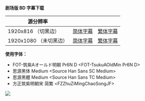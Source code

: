 **剧场版 BD 字幕下载**

| 源分辨率               |                                                              |                                                              |
| ---------------------- | ------------------------------------------------------------ | ------------------------------------------------------------ |
| 1920x816 （切黑边）    | [简体字幕](https://github.com/SweetSub/SweetSub/Archive/raw/master/Children%20of%20the%20Sea/%5BSweetSub%5D%20Children%20of%20the%20Sea.chs.ass) | [繁体字幕](https://github.com/SweetSub/SweetSub/Archive/raw/master/Children%20of%20the%20Sea/%5BSweetSub%5D%20Children%20of%20the%20Sea.cht.ass) |
| 1920x1080 （未切黑边） | [简体字幕](https://github.com/SweetSub/SweetSub/Archive/raw/master/Children%20of%20the%20Sea/%5BSweetSub%5D%20Children%20of%20the%20Sea.uncropped.chs.ass) | [繁体字幕](https://github.com/SweetSub/SweetSub/Archive/raw/master/Children%20of%20the%20Sea/%5BSweetSub%5D%20Children%20of%20the%20Sea.uncropped.cht.ass) |



**使用字体：**

- FOT-筑紫Aオールド明朝 Pr6N D \<FOT-TsukuAOldMin Pr6N D>
- 思源黑体 Medium \<Source Han Sans SC Medium>
- 思源黑體 Medium \<Source Han Sans TC Medium>
- 方正筑紫明朝宋 简繁 \<FZZhuZiMingChaoSongJF>





![](https://i.loli.net/2020/05/20/WuCzkVMAOYRBaFd.png)